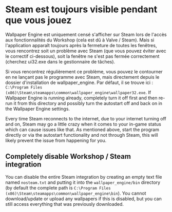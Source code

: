 # Steam est toujours visible pendant que vous jouez
Wallpaper Engine est uniquement censé s'afficher sur Steam lors de l'accès aux fonctionnalités du Workshop (cela est dû à Valve / Steam). Mais si l'application apparaît toujours après la fermeture de toutes les fenêtres, vous rencontrez soit un problème avec Steam (que vous pouvez éviter avec le correctif ci-dessous), soit la fenêtre ne s'est pas fermée correctement (cherchez ui32.exe dans le gestionnaire de tâches).

Si vous rencontrez régulièrement ce problème, vous pouvez le contourner en ne lançant pas le programme avec Steam, mais directement depuis le dossier d'installation de wallpaper_engine. Par défaut, il se trouve ici : `C:\Program Files (x86)\Steam\steamapps\common\wallpaper_engine\wallpaper32.exe`. If Wallpaper Engine is running already, completely turn it off first and then re-run it from this directory and possibly turn the autostart off and back on in the Wallpaper Engine settings.

Every time Steam reconnects to the internet, due to your internet turning off and on, Steam may go a little crazy when it comes to your in-game status which can cause issues like that. As mentioned above, start the program directly or via the autostart functionality and not through Steam, this will likely prevent the issue from happening for you.

## Completely disable Workshop / Steam integration
You can disable the entire Steam integration by creating an empty text file named `nosteam.txt` and putting it into the `wallpaper_engine/bin` directory (by default the complete path is `C:\Program Files (x86)\Steam\steamapps\common\wallpaper_engine\bin`). You cannot download/update or upload any wallpapers if this is disabled, but you can still access everything that was previously downloaded. 